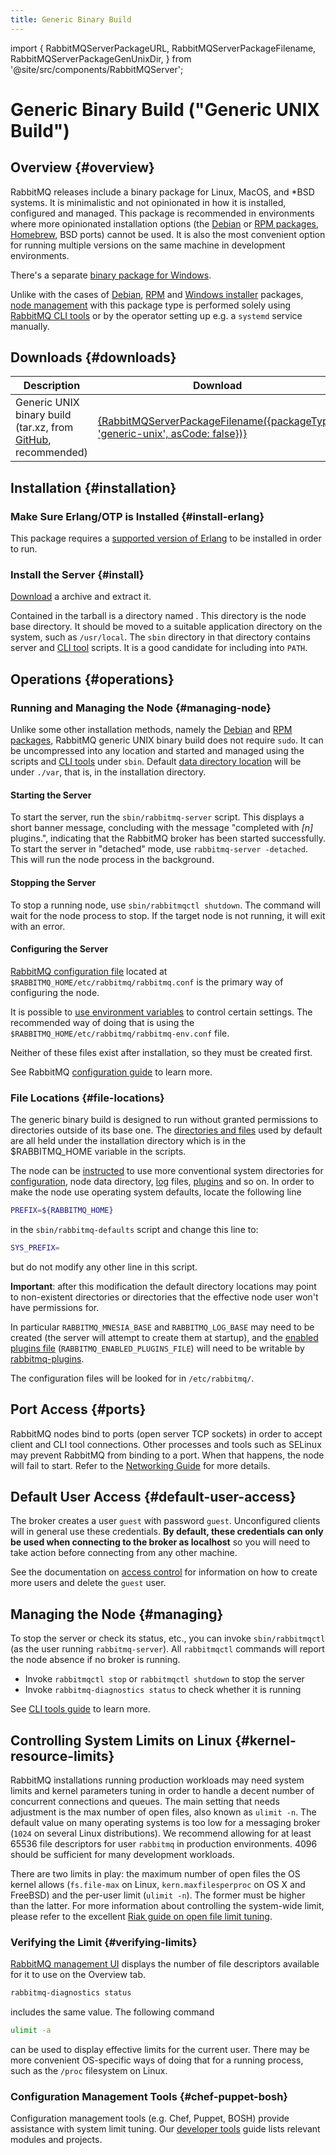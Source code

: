 ```yaml
---
title: Generic Binary Build
---
```

<!--
Copyright (c) 2007-2023 VMware, Inc. or its affiliates.

All rights reserved. This program and the accompanying materials
are made available under the terms of the under the Apache License,
Version 2.0 (the "License”); you may not use this file except in compliance
with the License. You may obtain a copy of the License at

https://www.apache.org/licenses/LICENSE-2.0

Unless required by applicable law or agreed to in writing, software
distributed under the License is distributed on an "AS IS" BASIS,
WITHOUT WARRANTIES OR CONDITIONS OF ANY KIND, either express or implied.
See the License for the specific language governing permissions and
limitations under the License.
-->

import {
  RabbitMQServerPackageURL,
  RabbitMQServerPackageFilename,
  RabbitMQServerPackageGenUnixDir,
} from '@site/src/components/RabbitMQServer';

# Generic Binary Build ("Generic UNIX Build")

## Overview {#overview}

RabbitMQ releases include a binary package for Linux, MacOS, and *BSD systems.
It is minimalistic and not opinionated in how it is installed, configured and managed.
This package is recommended in environments where more opinionated installation options
(the [Debian](./install-debian) or [RPM packages](./install-rpm), [Homebrew](./install-homebrew), BSD ports) cannot be used.
It is also the most convenient option for running multiple versions on the same machine
in development environments.

There's a separate [binary package for Windows](./install-windows-manual).

Unlike with the cases of [Debian](./install-debian), [RPM](./install-rpm) and [Windows installer](./install-windows) packages,
[node management](#managing-node) with this package type is performed solely using
[RabbitMQ CLI tools](./cli) or by the operator setting up e.g. a `systemd` service manually.

## Downloads {#downloads}

<table>
  <thead>
    <th>Description</th>
    <th>Download</th>
    <th>Signature</th>
  </thead>

  <tr>
    <td>
      Generic UNIX binary build (tar.xz, from <a href="https://github.com/rabbitmq/rabbitmq-server/releases">GitHub</a>, recommended)
    </td>
    <td>
      <a href={RabbitMQServerPackageURL({packageType: 'generic-unix'})}>{RabbitMQServerPackageFilename({packageType: 'generic-unix', asCode: false})}</a>
    </td>
    <td>
      <a href={RabbitMQServerPackageURL({packageType: 'generic-unix'}) + '.asc'}>Signature</a>
    </td>
  </tr>
</table>


## Installation {#installation}

### Make Sure Erlang/OTP is Installed {#install-erlang}

This package requires a [supported version of Erlang](./which-erlang) to be installed
in order to run.

### Install the Server {#install}

[Download](#downloads) a <code><RabbitMQServerPackageFilename packageType='generic-unix'/></code> archive and extract it.

Contained in the tarball is a directory named <code><RabbitMQServerPackageGenUnixDir/></code>. This directory is the node base directory. It should be
moved to a suitable application directory on the system, such as `/usr/local`.
The `sbin` directory in that directory contains server and [CLI tool](./cli) scripts.
It is a good candidate for including into `PATH`.


## Operations {#operations}

### Running and Managing the Node {#managing-node}

Unlike some other installation methods, namely the [Debian](./install-debian) and [RPM packages](./install-rpm), RabbitMQ
generic UNIX binary build does not require `sudo`. It can be uncompressed
into any location and started and managed using the scripts and [CLI tools](./cli) under `sbin`.
Default [data directory location](./relocate) will be under `./var`,
that is, in the installation directory.

#### Starting the Server

To start the server, run the `sbin/rabbitmq-server` script. This
displays a short banner message, concluding with the message
"completed with <i>[n]</i> plugins.", indicating that the
RabbitMQ broker has been started successfully.
To start the server in "detached" mode, use
`rabbitmq-server -detached`. This will run
the node process in the background.

#### Stopping the Server

To stop a running node, use `sbin/rabbitmqctl shutdown`. The command
will wait for the node process to stop. If the target node is not running,
it will exit with an error.

#### Configuring the Server

[RabbitMQ configuration file](./configure#configuration-files) located at `$RABBITMQ_HOME/etc/rabbitmq/rabbitmq.conf`
is the primary way of configuring the node.

It is possible to [use environment variables](./configure#customise-general-unix-environment) to control certain settings.
The recommended way of doing that is using the `$RABBITMQ_HOME/etc/rabbitmq/rabbitmq-env.conf` file.

Neither of these files exist after installation, so they must be created first.

See RabbitMQ [configuration guide](./configure) to learn more.

### File Locations {#file-locations}

The generic binary build is designed to run without granted
permissions to directories outside of its base one. The [directories and files](./relocate) used by default are
all held under the installation directory <code><RabbitMQServerPackageGenUnixDir/></code>
which is in the <span class="envvar">$RABBITMQ_HOME</span>
variable in the scripts.

The node can be [instructed](./relocate) to use more
conventional system directories for [configuration](./configure),
node data directory, [log](./logging) files, [plugins](./plugins) and so on.
In order to make the node use operating system defaults, locate the following line

```bash
PREFIX=${RABBITMQ_HOME}
```

in the `sbin/rabbitmq-defaults` script and
change this line to:

```bash
SYS_PREFIX=
```

but do not modify any other line in this script.

**Important**: after this modification the default directory
locations may point to non-existent directories or directories that the effective
node user won't have permissions for.

In particular `RABBITMQ_MNESIA_BASE` and
`RABBITMQ_LOG_BASE` may need to be created (the server will attempt to create them at startup), and the
[enabled plugins file](./plugins) (`RABBITMQ_ENABLED_PLUGINS_FILE`) will need
to be writable by [rabbitmq-plugins](./cli).

The configuration files will be looked for in `/etc/rabbitmq/`.


## Port Access {#ports}

RabbitMQ nodes bind to ports (open server TCP sockets) in order to accept client
and CLI tool connections. Other processes and tools such as SELinux may prevent
RabbitMQ from binding to a port. When that happens, the node will fail to start.
Refer to the [Networking Guide](./networking#ports) for more details.

## Default User Access {#default-user-access}

The broker creates a user `guest` with password
`guest`. Unconfigured clients will in general use these
credentials. <strong>By default, these credentials can only be
used when connecting to the broker as localhost</strong> so you
will need to take action before connecting from any other machine.

See the documentation on [access control](./access-control) for information on how to create more users and delete
the `guest` user.

## Managing the Node {#managing}

To stop the server or check its status, etc., you can invoke
`sbin/rabbitmqctl` (as the user running
`rabbitmq-server`). All `rabbitmqctl`
commands will report the node absence if no broker is running.

 * Invoke `rabbitmqctl stop` or `rabbitmqctl shutdown` to stop the server
 * Invoke `rabbitmq-diagnostics status` to check whether it is running

See [CLI tools guide](./cli) to learn more.


## Controlling System Limits on Linux {#kernel-resource-limits}

RabbitMQ installations running production workloads may need system
limits and kernel parameters tuning in order to handle a decent number of
concurrent connections and queues. The main setting that needs adjustment
is the max number of open files, also known as `ulimit -n`.
The default value on many operating systems is too low for a messaging
broker (`1024` on several Linux distributions). We recommend allowing
for at least 65536 file descriptors for user `rabbitmq` in
production environments. 4096 should be sufficient for many development
workloads.

There are two limits in play: the maximum number of open files the OS kernel
allows (`fs.file-max` on Linux, `kern.maxfilesperproc` on OS X and FreeBSD) and the per-user limit (`ulimit -n`).
The former must be higher than the latter.
For more information about controlling the system-wide limit,
please refer to the excellent [Riak guide on open file limit tuning](https://github.com/basho/basho_docs/blob/master/content/riak/kv/2.2.3/using/performance/open-files-limit.md).

### Verifying the Limit {#verifying-limits}

[RabbitMQ management UI](./management) displays the number of file descriptors available for it to use on the Overview tab.

```bash
rabbitmq-diagnostics status
```

includes the same value. The following command

```bash
ulimit -a
```

can be used to display effective limits for the current user. There may be more convenient
OS-specific ways of doing that for a running process, such as the `/proc` filesystem on Linux.

### Configuration Management Tools {#chef-puppet-bosh}

Configuration management tools (e.g. Chef, Puppet, BOSH) provide assistance
with system limit tuning. Our [developer tools](./devtools#devops-tools) guide
lists relevant modules and projects.
